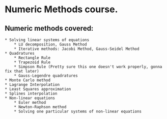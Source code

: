 # Numeric Methods course.

## Numeric methods covered:
    * Solving linear systems of equations
        * LU decomposition, Gauss Method
        * Iterative methods: Jacobi Method, Gauss-Seidel Method
    * Quadratures
        * Rectangle Rule
        * Trapezoid Rule
        * Simpson Rule (Pretty sure this one doesn't work properly, gonna fix that later)
        * Gauss-Legendre quadratures
    * Monte Carlo method
    * Lagrange Interpolation
    * Least Squares approximation
    * Splines interpolation
    * Non-linear equations
        * Euler method
        * Newton-Raphson method
        * Solving one particular systems of non-linear equations            